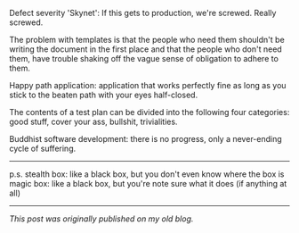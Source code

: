 <!--
.. title: Five leftover thoughts on software testing
.. slug: five-leftover-thoughts-on-software-testing
.. date: 2013-08-03 12:28:32 UTC+02:00
.. tags: software testing, semantics, test management
.. category: software testing
.. link: 
.. description:
.. type: text
-->

Defect severity 'Skynet': If this gets to production, we're screwed. Really screwed.

The problem with templates is that the people who need them shouldn't be writing the document in the first place and that the people who don't need them, have trouble shaking off the vague sense of obligation to adhere to them.

Happy path application: application that works perfectly fine as long as you stick to the beaten path with your eyes half-closed.

The contents of a test plan can be divided into the following four categories: good stuff, cover your ass, bullshit, trivialities.

Buddhist software development: there is no progress, only a never-ending cycle of suffering.

<!-- TEASER_END -->

---

p.s. stealth box: like a black box, but you don't even know where the box is  
magic box: like a black box, but you're note sure what it does (if anything at all)

---

*This post was originally published on my old blog.*